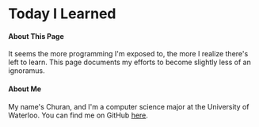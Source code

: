 # Today I Learned

#### About This Page

It seems the more programming I'm exposed to, the more I realize there's left to learn. This page documents my efforts to become slightly less of an ignoramus.

#### About Me

My name's Churan, and I'm a computer science major at the University of Waterloo. You can find me on GitHub [here](https://github.com/churanchen).
